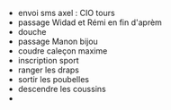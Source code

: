 - envoi sms axel : CIO tours
- passage Widad et Rémi en fin d'aprèm
- douche
- passage Manon bijou
- coudre caleçon maxime
- inscription sport
- ranger les draps
- sortir les poubelles
- descendre les coussins
- 